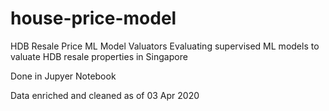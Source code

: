# house-price-model
HDB Resale Price ML Model Valuators
Evaluating supervised ML models to valuate HDB resale properties in Singapore

Done in Jupyer Notebook

Data enriched and cleaned as of 03 Apr 2020
